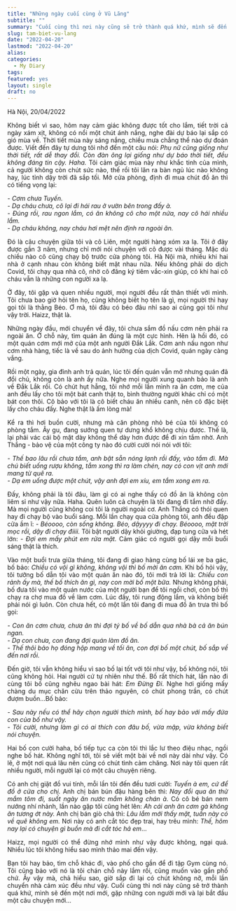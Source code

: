 ```yaml
---
title: "Những ngày cuối cùng ở Vũ Lăng"
subtitle: ""
summary: "Cuối cùng thì nơi này cũng sẽ trở thành quá khứ, mình sẽ đến một nơi mới, gặp những con người mới và lại bắt đầu một cuộc sống mới."
slug: tam-biet-vu-lang
date: "2022-04-20"
lastmod: "2022-04-20"
alias:
categories:
  - My Diary
tags:
featured: yes
layout: single
draft: no
---
```


<p style = "text-align: justify">Hà Nội, 20/04/2022</p>

<p style = "text-align: justify">Không biết vì sao, hôm nay cảm giác không được tốt cho lắm, tiết trời cả ngày xám xịt, không có nổi một chút ánh nắng, nghe đài dự báo lại sắp có gió mùa về. Thời tiết mùa này sáng nắng, chiều mưa chẳng thể nào dự đoán được. Viết đến đây tự dưng tôi nhớ đến một câu nói: <i>Phụ nữ cũng giống như thời tiết, rất dễ thay đổi. Còn đàn ông lại giống như dự báo thời tiết, đều không đáng tin cậy. Haha.</i> Tôi cảm giác mùa này như khắc tinh của mình, cả người không còn chút sức nào, thế rồi tôi lăn ra bàn ngủ lúc nào không hay, lúc tỉnh dậy trời đã sắp tối. Mở cửa phòng, định đi mua chút đồ ăn thì có tiếng vọng lại:</p>

<p style = "text-align: justify"><i>- Cơm chưa Tuyến.<br>- Dạ cháu chưa, cô lại đi hái rau ở vườn bên trong đấy à.<br>- Đúng rồi, rau ngon lắm, có ăn không cô cho một nửa, nay cô hái nhiều lắm.<br>- Dạ cháu không, nay cháu hơi mệt nên định ra ngoài ăn.</i></p>

<p style = "text-align: justify">Đó là câu chuyện giữa tôi và cô Liên, một người hàng xóm xa lạ. Tôi ở đây được gần 3 năm, nhưng chỉ mới nói chuyện với cô được vài tháng. Mặc dù chiều nào cô cũng chạy bộ trước cửa phòng tôi. Hà Nội mà, nhiều khi hai nhà ở cạnh nhau còn không biết mặt nhau nữa. Nếu không phải do dịch Covid, tôi chạy qua nhà cô, nhờ cô đăng ký tiêm vắc-xin giúp, có khi hai cô cháu vẫn là những con người xa lạ.</p>

<p style = "text-align: justify">Ở đây, tôi gặp và quen nhiều người, mọi người đều rất thân thiết với mình. Tôi chưa bao giờ hỏi tên họ, cũng không biết họ tên là gì, mọi người thì hay gọi tôi là thằng Béo. Ơ mà, tôi đâu có béo đâu nhỉ sao ai cũng gọi tôi như vậy trời. Haizz, thật là.</p>

<p style = "text-align: justify">Những ngày đầu, mới chuyển về đây, tôi chưa sắm đồ nấu cơm nên phải ra ngoài ăn. Ở chỗ này, tìm quán ăn đúng là một cực hình. Hên là hồi đó, có một quán cơm mới mở của một anh người Đắk Lắk. Cơm anh nấu ngon như cơm nhà hàng, tiếc là về sau do ảnh hưởng của dịch Covid, quán ngày càng vắng.</p>

<p style = "text-align: justify">Rồi một ngày, gia đình anh trả quán, lúc tôi đến quán vẫn mở nhưng quán đã đổi chủ, không còn là anh ấy nữa. Nghe mọi người xung quanh bảo là anh về Đắk Lắk rồi. Có chút hụt hẫng, tôi nhớ mỗi lần mình ra ăn cơm, mẹ của anh đều lấy cho tôi một bát canh thật to, bình thường người khác chỉ có một bát con thôi. Cô bảo với tôi là cô biết cháu ăn nhiều canh, nên cô đặc biệt lấy cho cháu đấy. Nghe thật là ấm lòng mà!</p>

<p style = "text-align: justify">Kể ra thì hơi buồn cười, nhưng mà căn phòng nhỏ bé của tôi không có phòng tắm. Ây gu, đang sướng quen tự dưng khổ không chịu được. Thế là, lại phải vác cái bộ mặt dày không thể dày hơn được để đi xin tắm nhờ. Anh Thắng - bảo vệ của một công ty nào đó cười cười nói nói với tôi:</p>

<p style = "text-align: justify"><i> - Thế bao lâu rồi chưa tắm, anh bật sẵn nóng lạnh rồi đấy, vào tắm đi. Mà chú biết uống rượu không, tắm xong thì ra làm chén, nay có con vịt anh mới mang từ quê ra.</i></br><i>- Dạ em uống được một chút, vậy anh đợi em xíu, em tắm xong em ra.</i></p>

<p style = "text-align: justify">Đấy, không phải là tôi đâu, làm gì có ai nghe thấy có đồ ăn là không còn liêm sỉ như vậy nữa. Haha. Quên luôn cả chuyện là tôi đang đi tắm nhờ đấy. Mà mọi người cũng không coi tôi là người ngoài cơ. Anh Thắng có thói quen hay đi chạy bộ vào buổi sáng. Mỗi lần chạy qua cửa phòng tôi, anh đều đập cửa ầm ĩ: <i>- Béoooo, còn sống không. Béo, dậyyyy đi chạy. Béoooo, mặt trời mọc rồi, dậy đi chạy điiii.</i> Tôi bật người dậy khỏi giường, đạp tung cửa và hét lớn: <i>- Đợi em mấy phút em rửa mặt.</i> Cảm giác có người gọi dậy mỗi buổi sáng thật là thích.</p>

<p style = "text-align: justify">Vào một buổi trưa giữa tháng, tôi đang đi giao hàng cùng bố lái xe ba gác, bố bảo: <i>Chiều có vội gì không, không vội thì bố mời ăn cơm.</i> Khi bố hỏi vậy, tôi tưởng bố dẫn tôi vào một quán ăn nào đó, tôi mới trả lời là: <i>Chiều con rảnh ấy mà, thế bố thích ăn gì, nay con mời bố một bữa.</i> Nhưng không phải, bố đưa tôi vào một quán nước của một người bạn để tôi ngồi chơi, còn bố thì chạy ra chợ mua đồ về làm cơm. Lúc đấy, tôi rung động lắm, và không biết phải nói gì luôn. Còn chưa hết, có một lần tôi đang đi mua đồ ăn trưa thì bố gọi:</p>

<p style = "text-align: justify"><i>- Con ăn cơm chưa, chưa ăn thì đợi tý bố về bố dẫn qua nhà bà cả ăn bún ngan. </br> - Dạ con chưa, con đang đợi quán làm đồ ăn. </br>- Thế thôi bảo họ đóng hộp mang về tối ăn, con đợi bố một chút, bố sắp về đến nơi rồi.</i> </p>

<p style = "text-align: justify">Đến giờ, tôi vẫn không hiểu vì sao bố lại tốt với tôi như vậy, bố không nói, tôi cũng không hỏi. Hai người cứ tự nhiên như thế. Bố rất thích hát, lần nào đi cùng tôi bố cũng nghêu ngao bài hát: <i>Em Đừng Đi</i>. Nghe hơi giống mấy chàng du mục chăn cừu trên thảo nguyên, có chút phong trần, có chút đượm buồn...Bố bảo:</p>

<p style = "text-align: justify"><i>- Sau này nếu có thể hãy chọn người thích mình, bố hay bảo với mấy đứa con của bố như vậy.</br>- Tôi cười, nhưng làm gì có ai thích con đâu bố, vừa mập, vừa không biết nói chuyện.</i></p>

<p style = "text-align: justify">Hai bố con cười haha, bố tiếp tục ca còn tôi thì lắc lư theo điệu nhạc, ngồi nghe bố hát. Không nghĩ tới, tôi sẽ viết một bài về nơi này dài như vậy. Có lẽ, ở một nơi quá lâu nên cũng có chút tình cảm chăng. Nơi này tôi quen rất nhiều người, mỗi người lại có một câu chuyện riêng.</p>

<p style = "text-align: justify">Có anh chị giặt đồ vui tính, mỗi lần tôi đến đều tươi cười: <i>Tuyến à em, cứ để đồ ở cửa cho chị.</i> Anh chị bán bún đậu hàng bên thì: <i>Nay đổi qua ăn thử mắm tôm đi, suốt ngày ăn nước mắm không chán à.</i> Có cô bé bán nem nướng nhí nhảnh, lần nào gặp tôi cũng hét lên: <i>Ah cái anh ăn cơm gà không ăn tương ớt này.</i> Anh chị bán giò chả thì:<i> Lâu lắm mới thấy mặt, tuần này có về quê không em.</i> Nơi này có anh cắt tóc đẹp trai, hay trêu mình:<i> Thế, hôm nay lại có chuyện gì buồn mà đi cắt tóc hả em</i>...</p>

<p style = "text-align: justify">Haizz, mọi người có thể đừng nhớ mình như vậy được không, ngại quá. Nhiều lúc tôi không hiểu sao mình thảo mai đến vậy.</p>

<p style = "text-align: justify">Bạn tôi hay bảo, tìm chỗ khác đi, vào phố cho gần để đi tập Gym cùng nó. Tôi cũng bảo với nó là tôi chán chỗ này lắm rồi, cũng muốn vào gần phố chứ. Ấy vậy mà, chả hiểu sao, giờ sắp đi lại có chút không nỡ, mỗi lần chuyển nhà cảm xúc đều như vậy. Cuối cùng thì nơi này cũng sẽ trở thành quá khứ, mình sẽ đến một nơi mới, gặp những con người mới và lại bắt đầu một câu chuyện mới...</p>
